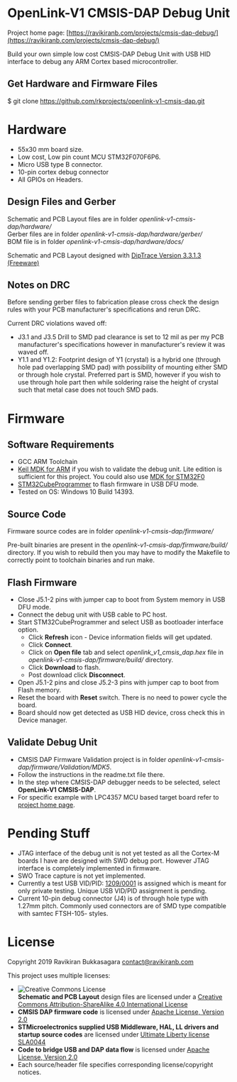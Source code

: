 # OpenLink-V1 CMSIS-DAP Debug Unit

Project home page: [https://ravikiranb.com/projects/cmsis-dap-debug/](https://ravikiranb.com/projects/cmsis-dap-debug/)

Build your own simple low cost CMSIS-DAP Debug Unit with USB HID interface 
to debug any ARM Cortex based microcontroller.

## Get Hardware and Firmware Files

$ git clone https://github.com/rkprojects/openlink-v1-cmsis-dap.git


# Hardware

* 55x30 mm board size.
* Low cost, Low pin count MCU STM32F070F6P6.
* Micro USB type B connector.
* 10-pin cortex debug connector
* All GPIOs on Headers.

## Design Files and Gerber

Schematic and PCB Layout files are in folder *openlink-v1-cmsis-dap/hardware/*  
Gerber files are in folder *openlink-v1-cmsis-dap/hardware/gerber/*  
BOM file is in folder *openlink-v1-cmsis-dap/hardware/docs/*  

Schematic and PCB Layout designed with [DipTrace Version 3.3.1.3 (Freeware)](https://diptrace.com/)  

## Notes on DRC

Before sending gerber files to fabrication please cross check the design rules 
with your PCB manufacturer's specifications and rerun DRC.

Current DRC violations waved off:  

* J3.1 and J3.5 Drill to SMD pad clearance is set to 12 mil as per my PCB manufacturer's specifications however 
in manufacturer's review it was waved off.  
* Y1.1 and Y1.2: Footprint design of Y1 (crystal) is a hybrid one (through hole pad overlapping SMD pad) 
with possibility of mounting either SMD or through hole crystal. Preferred part is SMD, however 
if you wish to use through hole part then while soldering raise the height of crystal such that 
metal case does not touch SMD pads.

# Firmware

## Software Requirements

* GCC ARM Toolchain
* [Keil MDK for ARM](http://www.keil.com/products/arm/mdk.asp) if you wish to validate the debug unit. 
Lite edition is sufficient for this project. 
You could also use [MDK for STM32F0](https://www2.keil.com/stmicroelectronics-stm32/mdk)
* [STM32CubeProgrammer](https://www.st.com/en/development-tools/stm32cubeprog.html) to flash firmware in USB DFU mode.
* Tested on OS: Windows 10 Build 14393.

## Source Code

Firmware source codes are in folder *openlink-v1-cmsis-dap/firmware/*

Pre-built binaries are present in the *openlink-v1-cmsis-dap/firmware/build/* directory. 
If you wish to rebuild then you may have to modify the Makefile to correctly point 
to toolchain binaries and run make.


## Flash Firmware

* Close J5.1-2 pins with jumper cap to boot from System memory in USB DFU mode.
* Connect the debug unit with USB cable to PC host.
* Start STM32CubeProgrammer and select USB as bootloader interface option. 
	* Click **Refresh** icon - Device information fields will get updated.
	* Click **Connect**.
	* Click on **Open file** tab and select *openlink_v1_cmsis_dap.hex* file 
	in *openlink-v1-cmsis-dap/firmware/build/* directory.
	* Click **Download** to flash.
	* Post download click **Disconnect**.
* Open J5.1-2 pins and close J5.2-3 pins with jumper cap to boot from Flash memory.
* Reset the board with **Reset** switch. There is no need to power cycle the board.
* Board should now get detected as USB HID device, cross check this in Device manager.

## Validate Debug Unit

* CMSIS DAP Firmware Validation project is in 
folder *openlink-v1-cmsis-dap/firmware/Validation/MDK5*.
* Follow the instructions in the readme.txt file there.
* In the step where CMSIS-DAP debugger needs to be selected, select **OpenLink-V1 CMSIS-DAP**.
* For specific example with LPC4357 MCU based target 
board refer to [project home page](https://ravikiranb.com/projects/cmsis-dap-debug/).

# Pending Stuff

* JTAG interface of the debug unit is not yet tested as 
all the Cortex-M boards I have are designed with SWD debug port. 
However JTAG interface is completely implemented in firmware.
* SWO Trace capture is not yet implemented.
* Currently a test USB VID/PID: [1209/0001](http://pid.codes) is assigned which is meant
for only private testing. Unique USB VID/PID assignment is pending.
* Current 10-pin debug connector (J4) is of through hole type with 1.27mm pitch. Commonly
used connectors are of SMD type compatible with samtec FTSH-105- styles.


# License

Copyright 2019 Ravikiran Bukkasagara <contact@ravikiranb.com>

This project uses multiple licenses:

* ![Creative Commons License](https://i.creativecommons.org/l/by-sa/4.0/88x31.png)  
**Schematic and PCB Layout** design files are licensed under a 
[Creative Commons Attribution-ShareAlike 4.0 International License](http://creativecommons.org/licenses/by-sa/4.0/)
* **CMSIS DAP firmware code** is licensed under [Apache License, Version 2.0](www.apache.org/licenses/LICENSE-2.0)
* **STMicroelectronics supplied USB Middleware, HAL, LL drivers and startup source codes** are licensed 
under [Ultimate Liberty license SLA0044](www.st.com/SLA0044)
* **Code to bridge USB and DAP data flow** is licensed under [Apache License, Version 2.0](www.apache.org/licenses/LICENSE-2.0)
* Each source/header file specifies corresponding license/copyright notices.
